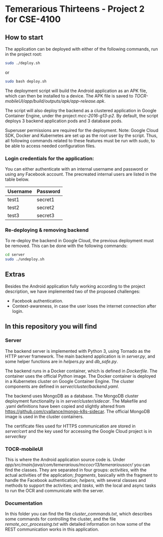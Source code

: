 # Temerarious Thirteens - Project 2 for CSE-4100

## How to start

The application can be deployed with either of the following commands, run in the project root:

```sh
sudo ./deploy.sh
```
or
```sh
sudo bash deploy.sh
```

The deployment script will build the Android application as an APK file, which can then be installed to a device.
The APK file is saved to _TOCR-mobileUI/app/build/outputs/apk/app-release.apk_.

The script will also deploy the backend as a clustered application in Google Container Engine, under the project _mcc-2016-g13-p2_.
By default, the script deploys 3 backend application pods and 3 database pods.

Superuser permissions are required for the deployment. Note: Google Cloud SDK, Docker and Kubernetes are set up as the 
root user by the script. Thus, all following commands related to these features must be run with _sudo_, to be able to 
access needed configuration files.

### Login credentials for the application:

You can either authenticate with an internal username and password or using any Facebook account.
The precreated internal users are listed in the table below.

| Username  | Password  |
|-----------|-----------|
| test1     | secret1   |
| test2     | secret2   |
| test3     | secret3   |

### Re-deploying & removing backend

To re-deploy the backend in Google Cloud, the previous deployment must be removed. This can be done with the following commands:

```sh
cd server
sudo ./undeploy.sh
```

## Extras
Besides the Android application fully working according to the project description, we have implemented two of the proposed challenges:
* Facebook authentication.
* Context-awareness, in case the user loses the internet connection after login.

## In this repository you will find

### Server
The backend server is implemented with Python 3, using Tornado as the HTTP server framework. The main backend application is in _server.py_, 
and some helper functions are in _helpers.py_ and _db_safe.py_.

The backend runs in a Docker container, which is defined in _Dockerfile_. The container uses the official Python image. 
The Docker container is deployed in a Kubernetes cluster on Google Container Engine. The cluster components are defined 
in _server/cluster/backend.yaml_.

The backend uses MongoDB as a database. The MongoDB cluster deployment functionality is in _server/cluster/sidecar_.
The Makefile and .yaml definitions have been copied and slightly altered from https://github.com/cvallance/mongo-k8s-sidecar.
The official MongoDB image is used in the cluster containers.

The certificate files used for HTTPS communication are stored in _server/cert_ and the key used for accessing the Google 
Cloud project is in _server/key_

### TOCR-mobileUI
This is where the Android application source code is. Under _app/src/main/java/com/temerarious/mccocr13/temerariousocr/_ 
you can find the classes. They are separated in four groups: *activities*, with the actual activities of the application; *fragments*, 
basically with the fragment to handle the Facebook authentication; *helpers*, with several classes and methods to support the 
activities; and *tasks*, with the local and async tasks to run the OCR and communicate with the server.

### Documentation
In this folder you can find the file _cluster_commands.txt_, which describes some commands for controlling the cluster, 
and the file _remote_ocr_processing.txt_ with detailed information on how some of the REST communication works in this application.